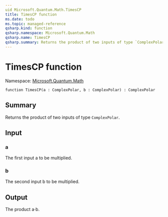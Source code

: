 ```yaml
---
uid Microsoft.Quantum.Math.TimesCP
title: TimesCP function
ms.date: todo
ms.topic: managed-reference
qsharp.kind: function
qsharp.namespace: Microsoft.Quantum.Math
qsharp.name: TimesCP
qsharp.summary: Returns the product of two inputs of type `ComplexPolar`.
---
```


# TimesCP function

Namespace: [Microsoft.Quantum.Math](xref:Microsoft.Quantum.Math)

```qsharp
function TimesCP(a : ComplexPolar, b : ComplexPolar) : ComplexPolar
```

## Summary
Returns the product of two inputs of type `ComplexPolar`.

## Input
### a
The first input a to be multiplied.
### b
The second input b to be multiplied.

## Output
The product a⋅b.
